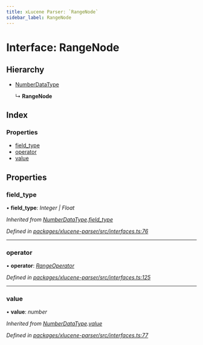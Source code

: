 ```yaml
---
title: xLucene Parser: `RangeNode`
sidebar_label: RangeNode
---
```


# Interface: RangeNode

## Hierarchy

* [NumberDataType](numberdatatype.md)

  ↳ **RangeNode**

## Index

### Properties

* [field_type](rangenode.md#field_type)
* [operator](rangenode.md#operator)
* [value](rangenode.md#value)

## Properties

###  field_type

• **field_type**: *Integer | Float*

*Inherited from [NumberDataType](numberdatatype.md).[field_type](numberdatatype.md#field_type)*

*Defined in [packages/xlucene-parser/src/interfaces.ts:76](https://github.com/terascope/teraslice/blob/f95bb5556/packages/xlucene-parser/src/interfaces.ts#L76)*

___

###  operator

• **operator**: *[RangeOperator](../overview.md#rangeoperator)*

*Defined in [packages/xlucene-parser/src/interfaces.ts:125](https://github.com/terascope/teraslice/blob/f95bb5556/packages/xlucene-parser/src/interfaces.ts#L125)*

___

###  value

• **value**: *number*

*Inherited from [NumberDataType](numberdatatype.md).[value](numberdatatype.md#value)*

*Defined in [packages/xlucene-parser/src/interfaces.ts:77](https://github.com/terascope/teraslice/blob/f95bb5556/packages/xlucene-parser/src/interfaces.ts#L77)*

